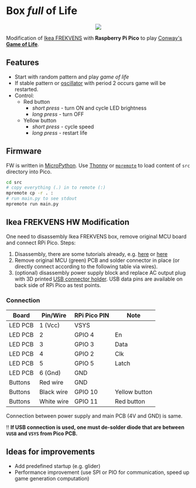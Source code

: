 # Box *full* of Life

<p align="center">
<img src="https://github.com/ah01/box-of-life/raw/master/doc/box.gif">
</p>

Modification of [Ikea FREKVENS](https://www.ikea.com/cz/en/p/frekvens-led-multi-use-lighting-black-30420354/) with **Raspberry Pi Pico** to play [Conway's **Game of Life**](https://en.wikipedia.org/wiki/Conway%27s_Game_of_Life).

## Features

- Start with random pattern and play *game of life* 
- If stable pattern or [oscillator](https://conwaylife.com/wiki/Oscillator) with period 2 occurs game will be restarted.
- Control:
  - Red button
     - *short press* - turn ON and cycle LED brightness
     - *long press* - turn OFF 
  - Yellow button
      - *short press* - cycle speed
      - *long press* - restart life

## Firmware

FW is written in [MicroPython](https://www.raspberrypi.com/documentation/microcontrollers/micropython.html). 
Use [Thonny](https://thonny.org/) or [`mpremote`](https://docs.micropython.org/en/latest/reference/mpremote.html) 
to load content of `src` directory into Pico.

```bash
cd src
# copy everything (.) in to remote (:)
mpremote cp -r . :
# run main.py to see stdout
mpremote run main.py
```

## Ikea FREKVENS HW Modification

One need to disassembly Ikea FREKVENS box, remove original MCU board and connect RPi Pico. Steps:

1. Disassembly, there are some tutorials already, e.g. [here](https://spritesmods.com/?art=frekvens&page=2) or [here](https://github.com/frumperino/FrekvensPanel/blob/master/frekvens-hacking.pdf)
2. Remove original MCU (green) PCB and solder connector in place (or directly connect according to the following table via wires). 
3. (optional) disassembly power supply block and replace AC output plug with 3D printed [USB connector holder](https://www.printables.com/model/262441-usb-connector-holder-for-ikea-frekvens). USB data pins are available on back side of RPi Pico as test points.

### Connection

| Board     | Pin/Wire   | RPi Pico PIN | Note          |
|-----------|------------|--------------|---------------|
| LED PCB   | 1 (Vcc)    | VSYS         |               |
| LED PCB   | 2          | GPIO 4       | En            |
| LED PCB   | 3          | GPIO 3       | Data          |
| LED PCB   | 4          | GPIO 2       | Clk           |
| LED PCB   | 5          | GPIO 5       | Latch         |
| LED PCB | 6 (Gnd)    | GND          |               |
| Buttons | Red wire   | GND          |               |
| Buttons | Black wire | GPIO 10      | Yellow button |
| Buttons | White wire | GPIO  11     | Red button    |

Connection between power supply and main PCB (4V and GND) is same.

‼ **If USB connection is used, one must de-solder diode that are between `VUSB` and `VSYS` from Pico PCB.**

## Ideas for improvements

- Add predefined startup (e.g. glider)
- Performance improvement (use SPI or PIO for communication, speed up game generation computation)
